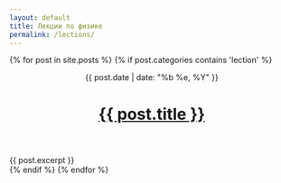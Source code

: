 ```yaml
---
layout: default
title: Лекции по физике
permalink: /lections/
---
```


{% for post in site.posts %}
	{% if post.categories contains 'lection' %}
<header>
	<time class="datetime">{{ post.date | date: "%b %e, %Y" }}</time>
    <h1><a href="{{ post.url }}">{{ post.title }}</a></h1>
</header>

<article>{{ post.excerpt }}</article> 
	{% endif %}
{% endfor %}

